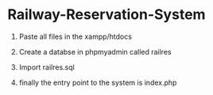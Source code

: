 # Railway-Reservation-System

1. Paste all files in the xampp/htdocs

2. Create a databse in phpmyadmin called railres

3. Import railres.sql

4. finally the entry point to the system is index.php
